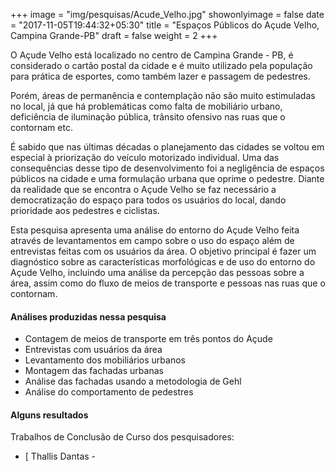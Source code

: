 +++
image = "img/pesquisas/Acude_Velho.jpg"
showonlyimage = false
date = "2017-11-05T19:44:32+05:30"
title = "Espaços Públicos do Açude Velho, Campina Grande-PB"
draft = false
weight = 2
+++

O Açude Velho está localizado no centro de Campina Grande - PB, é considerado o cartão postal da cidade e é muito utilizado pela população para prática de esportes, como também lazer e passagem de pedestres.
<!--more-->

Porém, áreas de permanência e contemplação não são muito estimuladas no local, já que há problemáticas como falta de mobiliário urbano, deficiência de iluminação pública, trânsito ofensivo nas ruas que o contornam etc.

É sabido que nas últimas décadas o planejamento das cidades se voltou em especial à priorização do veículo motorizado individual. Uma das consequências desse tipo de desenvolvimento foi a negligência de espaços públicos na cidade e uma formulação urbana que oprime o pedestre. Diante da realidade que se encontra o Açude Velho se faz necessário a democratização do espaço para todos os usuários do local, dando prioridade aos pedestres e ciclistas.

Esta pesquisa apresenta uma análise do entorno do Açude Velho feita através de levantamentos em campo sobre o uso do espaço além de entrevistas feitas com os usuários da área. O objetivo principal é fazer um diagnóstico sobre as características morfológicas e de uso do entorno do Açude Velho, incluindo uma análise da percepção das pessoas sobre a área, assim como do fluxo de meios de transporte e pessoas nas ruas que o contornam.


#### Análises produzidas nessa pesquisa
* Contagem de meios de transporte em três pontos do Açude
* Entrevistas com usuários da área
* Levantamento dos mobiliários urbanos
* Montagem das fachadas urbanas
* Análise das fachadas usando a metodologia de Gehl
* Análise do comportamento de pedestres


#### Alguns resultados
Trabalhos de Conclusão de Curso dos pesquisadores:
* [ Thallis Dantas -
